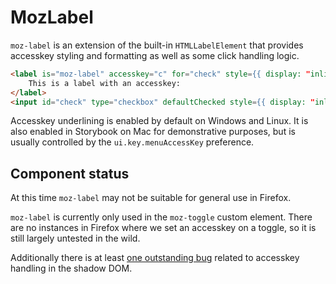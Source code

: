 # MozLabel

`moz-label` is an extension of the built-in `HTMLLabelElement` that provides accesskey styling and formatting as well as some click handling logic.

```html story
<label is="moz-label" accesskey="c" for="check" style={{ display: "inline-block" }}>
    This is a label with an accesskey:
</label>
<input id="check" type="checkbox" defaultChecked style={{ display: "inline-block" }} />
```

Accesskey underlining is enabled by default on Windows and Linux. It is also enabled in Storybook on Mac for demonstrative purposes, but is usually controlled by the `ui.key.menuAccessKey` preference.

## Component status

At this time `moz-label` may not be suitable for general use in Firefox.

`moz-label` is currently only used in the `moz-toggle` custom element. There are no instances in Firefox where we set an accesskey on a toggle, so it is still largely untested in the wild.

Additionally there is at least [one outstanding bug](https://bugzilla.mozilla.org/show_bug.cgi?id=1819469) related to accesskey handling in the shadow DOM.
